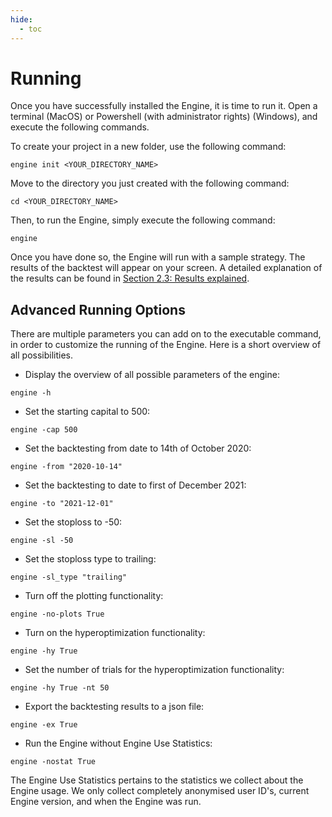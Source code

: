 ```yaml
---
hide:
  - toc
---
```


# Running

Once you have successfully installed the Engine, it is time to run it. Open a terminal (MacOS) or Powershell (with
administrator rights) (Windows), and execute the following commands.

To create your project in a new folder, use the following command:
```
engine init <YOUR_DIRECTORY_NAME>
```

Move to the directory you just created with the following command:
```
cd <YOUR_DIRECTORY_NAME>
```

Then, to run the Engine, simply execute the following command:
```
engine
```

Once you have done so, the Engine will run with a sample strategy. The results of the backtest will appear on your
screen. A detailed explanation of the results can be found in
[Section 2.3: Results explained](/your_first_strategy/results_explained).

## Advanced Running Options
There are multiple parameters you can add on to the executable command, in order to customize the running of the Engine.
Here is a short overview of all possibilities.

- Display the overview of all possible parameters of the engine:
```
engine -h
```

- Set the starting capital to 500:
```
engine -cap 500
```

- Set the backtesting from date to 14th of October 2020:
```
engine -from "2020-10-14"
```

- Set the backtesting to date to first of December 2021:
```
engine -to "2021-12-01"
```

- Set the stoploss to -50:
```
engine -sl -50
```

- Set the stoploss type to trailing:
```
engine -sl_type "trailing"
```

- Turn off the plotting functionality:
```
engine -no-plots True
```

- Turn on the hyperoptimization functionality:
```
engine -hy True
```

- Set the number of trials for the hyperoptimization functionality:
```
engine -hy True -nt 50
```

- Export the backtesting results to a json file:
```
engine -ex True
```

- Run the Engine without Engine Use Statistics:
```
engine -nostat True
```

The Engine Use Statistics pertains to the statistics we collect about the Engine usage. We only collect completely
anonymised user ID's, current Engine version, and when the Engine was run.